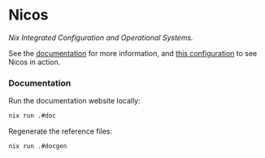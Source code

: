 # Nicos

_Nix Integrated Configuration and Operational Systems._

See the [documentation](https://nicos.mintlify.app) for more information, and [this configuration](https://github.com/plmercereau/nix-config) to see Nicos in action.

### Documentation

Run the documentation website locally:

```sh
nix run .#doc
```

Regenerate the reference files:

```sh
nix run .#docgen
```

